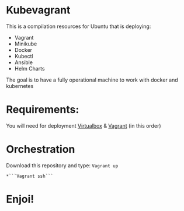 # Kubevagrant
This is a compilation resources for Ubuntu that is deploying:

   * Vagrant
   * Minikube
   * Docker
   * Kubectl
   * Ansible 
   * Helm Charts
 
 The goal is to have a fully operational machine to work with docker and kubernetes


# Requirements:
You will need for deployment [Virtualbox](https://www.virtualbox.org/wiki/Downloads) & [Vagrant](https://www.vagrantup.com/downloads) (in this order)
    
    
# Orchestration
Download this repository and type:
    ```Vagrant up```
    
    *```Vagrant ssh```
  
# Enjoi!


